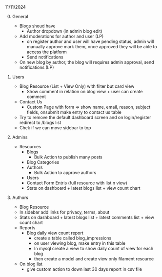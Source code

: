 11/11/2024

0. General
    <!-- - Show panel name in side bar like "Blog Filament - User|Author|Admin" -->
    <!-- - Create static page for AboutUs,Privacy,Terms -->
    - Blogs shoud have 
        <!-- - Tags (multiple) (shoulkd store in tags table) (store tags ids in tags column + add option to create new tag on blog create/edit) -->
        <!-- - Categories (should come from categories table) (simple dropdown single select) -->
        - Author dropdown (in admin blog edit)
    - Add moderations for author and user (LP)
        - on register author and user will have pending status, admin will manually approve mark them, once approved they will be able to access the platform
        - Send notifications
    - On new blog by author, the blog will requires admin approval, send notifications (LP)


1. Users
    - Blog Resource (List + View Only) with filter but card view
        <!-- - On blog view show share action, download action, reaction action, action to export blog to pdf -->
        - Show comment in relation on blog view + user can create comment
        <!-- - List should be searchable, filterable by category -->
    - Contact Us
        - Custom Page with form => show name, email, reason, subject fields, onsubmit make entry to contact us table
    <!-- - In sidebar add links for privacy, terms, about -->
    - Try to remove the default dashboard screen and on login/register redirect to /blogs list
    - Chek if we can move sidebar to top

2. Admins
    - Resources
        - Blogs
            - Bulk Action to publish many posts
        - Blog Categories
        - Authors
            - Bulk Action to approve authors
        - Users
        - Contact Form Entris (full resource with list n view)
        - Stats on dashboard + latest blogs list + view count chart


3. Authors
    - Blog Resource
    - In sidebar add links for privacy, terms, about
    - Stats on dashboard + latest blogs list + latest comments list + view count chart
    - Reports 
        - Blog daily view count report
            - create a table called blog_impressions
            - on user viewing blog, make entry in this table
            - In mysql create a view to show daily count of view for each blog
            - then create a model and create view only filament resource
    - On blog list 
        - give custom action to down last 30 days report in csv file